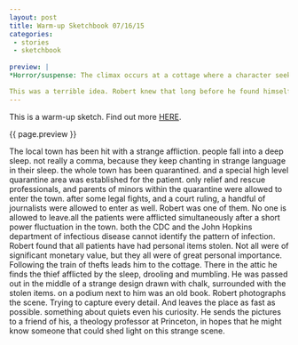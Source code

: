 ```yaml
---
layout: post
title: Warm-up Sketchbook 07/16/15
categories:
 - stories
 - sketchbook
 
preview: |
*Horror/suspense: The climax occurs at a cottage where a character seeks refuge. An old superstition is uncovered and put to the test. An investigative journalist . The lights begin to flicker.*

This was a terrible idea. Robert knew that long before he found himself in the attic of this abandoned cottage. Yet following terrible ideas to terrible places has been part of Robert’s job description as a journalist for quite a while now. He always felt that the purity of his pursuit for uncovering and shedding light on the truth has attracted the attention of a great unexplainable force; always protecting and guiding him. But tonight he feared that even that force did not dare to enter this place with him.
---
```


This is a warm-up sketch. Find out more <a href="/07-13-2015/sketchbook/">HERE</a>.

{{ page.preview }}

The local town has been hit with a strange affliction. people fall into a deep sleep. not really a comma, because they keep chanting in strange language in their sleep. the whole town has been quarantined. and a special high level quarantine area was established for the patient. only relief and rescue professionals, and parents of minors within the quarantine were allowed to enter the town. after some legal fights, and a court ruling, a handful of journalists were allowed to enter as well. Robert was one of them.
No one is allowed to leave.all the patients were afflicted simultaneously after a short power fluctuation in the town. both the CDC and the John Hopkins department of infectious disease cannot identify the pattern of infection.
Robert found that all patients have had personal items stolen. Not all were of significant monetary value, but they all were of great personal importance.
Following the train of thefts leads him to the cottage. There in the attic he finds the thief afflicted by the sleep, drooling and mumbling. He was passed out in the middle of a strange design drawn with chalk, surrounded with the stolen items. on a podium next to him was an old book.
Robert photographs the scene. Trying to capture every detail. And leaves the place as fast as possible. something about quiets even his curiosity. He sends the pictures to a friend of his, a theology professor at Princeton, in hopes that he might know someone that could shed light on this strange scene.